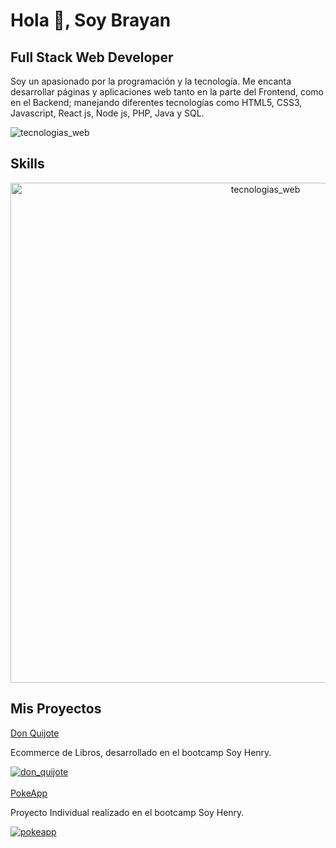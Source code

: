 <h1>Hola 👋, Soy Brayan</h1>
<h2>Full Stack Web Developer</h2>
<p>Soy un apasionado por la programación y la tecnología. Me encanta desarrollar páginas y aplicaciones web tanto en la parte del Frontend, como en el Backend; manejando diferentes tecnologías como HTML5, CSS3, Javascript, React js, Node js, PHP, Java y SQL.</p>
<img src="https://ximhai.com/img/programando.gif" alt="tecnologias_web" />
<h2>Skills</h2>
<p style="text-align:center;">
  <img src="https://brayanqrweb.000webhostapp.com/img/tecnologiasgit.png" alt="tecnologias_web" width="800px" />
  </p>
  <h2>Mis Proyectos</h2>
  <a href="https://don-quijote.vercel.app/" target="_blank">Don Quijote</a>
  <p>Ecommerce de Libros, desarrollado en el bootcamp Soy Henry. </p>
  <a href="https://don-quijote.vercel.app/" target="_blank">
  <img src="https://brayanqrweb.000webhostapp.com/img/donquijote.jpg" alt="don_quijote"/>
  </a>
  <br><br>
  <a href="https://pokemon-dusky-ten.vercel.app/" target="_blank">PokeApp</a>
  <p>Proyecto Individual realizado en el bootcamp Soy Henry.</p>
  <a href="https://pokemon-dusky-ten.vercel.app/" target="_blank">
  <img src="https://brayanqrweb.000webhostapp.com/img/pokemon.jpg" alt="pokeapp"/>
  </a>
<!--
**braalexdeveloper/braalexdeveloper** is a ✨ _special_ ✨ repository because its `README.md` (this file) appears on your GitHub profile.

Here are some ideas to get you started:

- 🔭 I’m currently working on ...
- 🌱 I’m currently learning ...
- 👯 I’m looking to collaborate on ...
- 🤔 I’m looking for help with ...
- 💬 Ask me about ...
- 📫 How to reach me: ...
- 😄 Pronouns: ...
- ⚡ Fun fact: ...
-->

